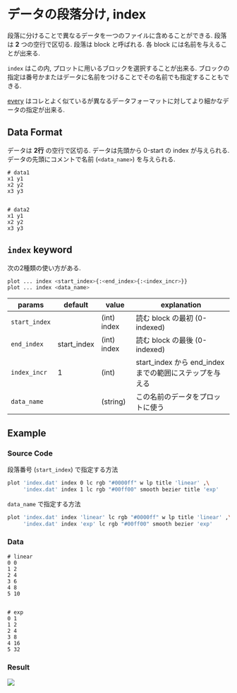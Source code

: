 # データの段落分け, index

段落に分けることで異なるデータを一つのファイルに含めることができる.
段落は **2** つの空行で区切る.
段落は block と呼ばれる.
各 block には名前を与えることが出来る.

`index` はこの内, プロットに用いるブロックを選択することが出来る.
ブロックの指定は番号かまたはデータに名前をつけることでその名前でも指定することもできる.

[every](every.html) はコレとよく似ているが異なるデータフォーマットに対してより細かなデータの指定が出来る.

## Data Format

データは **2行** の空行で区切る.
データは先頭から 0-start の index が与えられる.
データの先頭にコメントで名前 (`<data_name>`) を与えられる.

```dat
# data1
x1 y1
x2 y2
x3 y3


# data2
x1 y1
x2 y2
x3 y3
```

## `index` keyword

次の2種類の使い方がある.

```bash
plot ... index <start_index>{:<end_index>{:<index_incr>}}
plot ... index <data_name>
```

| params        | default     | value       | explanation                                             |
|---------------|-------------|-------------|---------------------------------------------------------|
| `start_index` |             | (int) index | 読む block の最初 (0-indexed)                           |
| `end_index`   | start_index | (int) index | 読む block の最後 (0-indexed)                           |
| `index_incr`  | 1           | (int)       | start_index から end_index までの範囲にステップを与える |
| `data_name`   |             | (string)    | この名前のデータをプロットに使う                        |

## Example

### Source Code

段落番号 (`start_index`) で指定する方法

```bash
plot 'index.dat' index 0 lc rgb "#0000ff" w lp title 'linear' ,\
     'index.dat' index 1 lc rgb "#00ff00" smooth bezier title 'exp'
```

`data_name` で指定する方法

```bash
plot 'index.dat' index 'linear' lc rgb "#0000ff" w lp title 'linear' ,\
     'index.dat' index 'exp' lc rgb "#00ff00" smooth bezier 'exp'
```

### Data

```
# linear
0 0
1 2
2 4
3 6
4 8
5 10


# exp
0 1
1 2
2 4
3 8
4 16
5 32
```

### Result

![](https://i.imgur.com/8G9GXVI.png)
